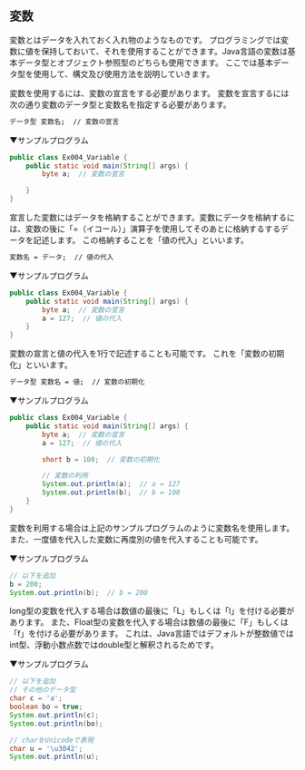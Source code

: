 ## 変数
変数とはデータを入れておく入れ物のようなものです。
プログラミングでは変数に値を保持しておいて、それを使用することができます。Java言語の変数は基本データ型とオブジェクト参照型のどちらも使用できます。
ここでは基本データ型を使用して、構文及び使用方法を説明していきます。

変数を使用するには、変数の宣言をする必要があります。
変数を宣言するには次の通り変数のデータ型と変数名を指定する必要があります。

```sh
データ型 変数名;  // 変数の宣言
```

▼サンプルプログラム

```java
public class Ex004_Variable {
	public static void main(String[] args) {
		byte a;  // 変数の宣言

	}
}
```

宣言した変数にはデータを格納することができます。変数にデータを格納するには、変数の後に「=（イコール）」演算子を使用してそのあとに格納するするデータを記述します。
この格納することを「値の代入」といいます。

```sh
変数名 = データ;  // 値の代入
```

▼サンプルプログラム

```java
public class Ex004_Variable {
	public static void main(String[] args) {
		byte a;  // 変数の宣言
		a = 127;  // 値の代入
	}
}
```

変数の宣言と値の代入を1行で記述することも可能です。
これを「変数の初期化」といいます。

```sh
データ型 変数名 = 値;  // 変数の初期化
```

▼サンプルプログラム

```java
public class Ex004_Variable {
	public static void main(String[] args) {
		byte a;  // 変数の宣言
		a = 127;  // 値の代入

		short b = 100;  // 変数の初期化

		// 変数の利用
		System.out.println(a);  // a = 127
		System.out.println(b);  // b = 100
	}
}
```

変数を利用する場合は上記のサンプルプログラムのように変数名を使用します。
また、一度値を代入した変数に再度別の値を代入することも可能です。

▼サンプルプログラム

```java
// 以下を追加
b = 200;
System.out.println(b);  // b = 200
```

long型の変数を代入する場合は数値の最後に「L」もしくは「l」を付ける必要があります。
また、Float型の変数を代入する場合は数値の最後に「F」もしくは「f」を付ける必要があります。
これは、Java言語ではデフォルトが整数値ではint型、浮動小数点数ではdouble型と解釈されるためです。

▼サンプルプログラム

```java
// 以下を追加
// その他のデータ型
char c = 'a';
boolean bo = true;
System.out.println(c);
System.out.println(bo);

// charをUnicodeで表現
char u = '\u3042';
System.out.println(u);
```


